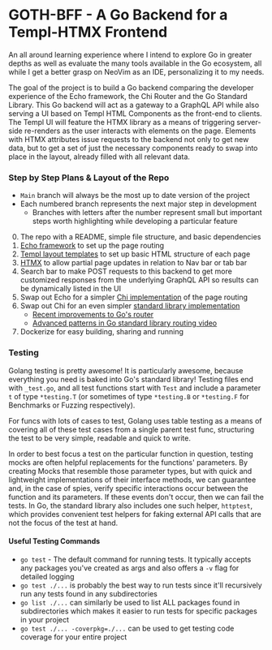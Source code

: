 # GOTH-BFF - A Go Backend for a Templ-HTMX Frontend
An all around learning experience where I intend to explore Go in greater depths
as well as evaluate the many tools available in the Go ecosystem, all while I get
a better grasp on NeoVim as an IDE, personalizing it to my needs.

The goal of the project is to build a Go backend comparing the developer experience
of the Echo framework, the Chi Router and the Go Standard Library. This Go backend
will act as a gateway to a GraphQL API while also serving a UI based on Templ HTML
Components as the front-end to clients. The Templ UI will feature the HTMX library
as a means of triggering server-side re-renders as the user interacts with elements
on the page. Elements with HTMX attributes issue requests to the backend not only
to get new data, but to get a set of just the necessary components ready to swap
into place in the layout, already filled with all relevant data.

### Step by Step Plans & Layout of the Repo
- `Main` branch will always be the most up to date version of the project
- Each numbered branch represents the next major step in development
  - Branches with letters after the number represent small but important steps
  worth highlighting while developing a particular feature
0. The repo with a README, simple file structure, and basic dependencies
1. [Echo framework](https://github.com/labstack/echo) to set up the page routing
2. [Templ layout templates](https://github.com/a-h/templ) to set up basic HTML structure of each page
3. [HTMX](https://htmx.org/docs/#introduction) to allow partial page updates in relation to Nav bar or tab bar
4. Search bar to make POST requests to this backend to get more customized responses
from the underlying GraphQL API so results can be dynamically listed in the UI
5. Swap out Echo for a simpler [Chi implementation](https://github.com/go-chi/chi) of the page routing
6. Swap out Chi for an even simpler [standard library implementation](https://pkg.go.dev/net/http#ServeMux)
   - [Recent improvements to Go's router](https://go.dev/blog/routing-enhancements)
   - [Advanced patterns in Go standard library routing video](https://www.youtube.com/watch?v=H7tbjKFSg58)
7. Dockerize for easy building, sharing and running

### Testing
Golang testing is pretty awesome! It is particularly awesome, because everything you need is baked into Go's
standard library! Testing files end with `_test.go`, and all test functions start with `Test` and include a
parameter `t` of type `*testing.T` (or sometimes of type `*testing.B` or `*testing.F` for Benchmarks or Fuzzing respectively).

For funcs with lots of cases to test, Golang uses table testing as a means of covering all of these test
cases from a single parent test func, structuring the test to be very simple, readable and quick to write.

In order to best focus a test on the particular function in question, testing mocks are often helpful replacements
for the functions' parameters. By creating Mocks that resemble those parameter types, but with quick and
lightweight implementations of their interface methods, we can guarantee and, in the case of spies, verify
specific interactions occur between the function and its parameters. If these events don't occur, then we can
fail the tests. In Go, the standard library also includes one such helper, `httptest`, which provides
convenient test helpers for faking external API calls that are not the focus of the test at hand.

#### Useful Testing Commands
- `go test` - The default command for running tests. It typically accepts any packages you've created as args
and also offers a `-v` flag for detailed logging
 - `go test ./...` is probably the best way to run tests since it'll recursively
 run any tests found in any subdirectories
 - `go list ./...` can similarly be used to list ALL packages found in subdirectories
 which makes it easier to run tests for specific packages in your project
 - `go test ./... -coverpkg=./...` can be used to get testing code coverage for your entire project

